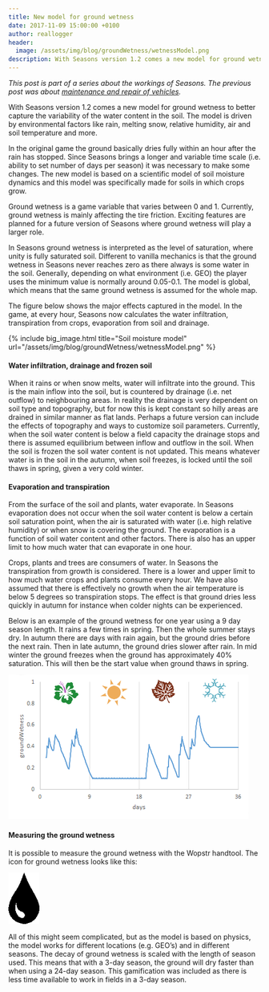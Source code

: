 ```yaml
---
title: New model for ground wetness
date: 2017-11-09 15:00:00 +0100
author: reallogger
header:
  image: /assets/img/blog/groundWetness/wetnessModel.png
description: With Seasons version 1.2 comes a new model for ground wetness to better capture the variability of the water content in the soil. This post elaborates on the model, its implementation and effects on the game.
---
```


_This post is part of a series about the workings of Seasons. The previous post was about [maintenance and repair of vehicles](/blog/2017/11/07/maintenance-repair)._

With Seasons version 1.2 comes a new model for ground wetness to better capture the variability of the water content in the soil. The model is driven by environmental factors like rain, melting snow, relative humidity, air and soil temperature and more.

In the original game the ground basically dries fully within an hour after the rain has stopped. Since Seasons brings a longer and variable time scale (i.e. ability to set number of days per season) it was necessary to make some changes. The new model is based on a scientific model of soil moisture dynamics and this model was specifically made for soils in which crops grow.

Ground wetness is a game variable that varies between 0 and 1. Currently, ground wetness is mainly affecting the tire friction. Exciting features are planned for a future version of Seasons where ground wetness will play a larger role.

In Seasons ground wetness is interpreted as the level of saturation, where unity is fully saturated soil. Different to vanilla mechanics is that the ground wetness in Seasons never reaches zero as there always is some water in the soil. Generally, depending on what environment (i.e. GEO) the player uses the minimum value is normally around 0.05-0.1. The model is global, which means that the same ground wetness is assumed for the whole map.

The figure below shows the major effects captured in the model. In the game, at every hour, Seasons now calculates the water infiltration, transpiration from crops, evaporation from soil and drainage.

{% include big_image.html title="Soil moisture model" url="/assets/img/blog/groundWetness/wetnessModel.png" %}

#### Water infiltration, drainage and frozen soil

When it rains or when snow melts, water will infiltrate into the ground. This is the main inflow into the soil, but is countered by drainage (i.e. net outflow) to neighbouring areas. In reality the drainage is very dependent on soil type and topography, but for now this is kept constant so hilly areas are drained in similar manner as flat lands. Perhaps a future version can include the effects of topography and ways to customize soil parameters. Currently, when the soil water content is below a field capacity the drainage stops and there is assumed equilibrium between inflow and outflow in the soil. When the soil is frozen the soil water content is not updated. This means whatever water is in the soil in the autumn, when soil freezes, is locked until the soil thaws in spring, given a very cold winter.

#### Evaporation and transpiration

From the surface of the soil and plants, water evaporate. In Seasons evaporation does not occur when the soil water content is below a certain soil saturation point, when the air is saturated with water (i.e. high relative humidity) or when snow is covering the ground. The evaporation is a function of soil water content and other factors. There is also has an upper limit to how much water that can evaporate in one hour.

Crops, plants and trees are consumers of water. In Seasons the transpiration from growth is considered. There is a lower and upper limit to how much water crops and plants consume every hour. We have also assumed that there is effectively no growth when the air temperature is below 5 degrees so transpiration stops. The effect is that ground dries less quickly in autumn for instance when colder nights can be experienced.

Below is an example of the ground wetness for one year using a 9 day season length. It rains a few times in spring. Then the whole summer stays dry. In autumn there are days with rain again, but the ground dries before the next rain. Then in late autumn, the ground dries slower after rain. In mid winter the ground freezes when the ground has approximately 40% saturation. This will then be the start value when ground thaws in spring.

<img title="Soil moisture model" src="/assets/img/blog/groundWetness/plot.png" class="mx-auto d-block" />

#### Measuring the ground wetness

It is possible to measure the ground wetness with the Wopstr handtool. The icon for ground wetness looks like this:

<img title="Soil moisture model" src="/assets/img/blog/groundWetness/wetnessIcon.png" alt="Droplet icon shown in the WOPSTR for ground wetness" class="mx-auto d-block" />

All of this might seem complicated, but as the model is based on physics, the model works for different locations (e.g. GEO’s) and in different seasons. The decay of ground wetness is scaled with the length of season used. This means that with a 3-day season, the ground will dry faster than when using a 24-day season. This gamification was included as there is less time available to work in fields in a 3-day season.



